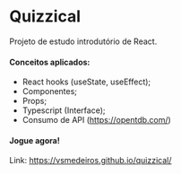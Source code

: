 # Quizzical

Projeto de estudo introdutório de React.

#### Conceitos aplicados:
* React hooks (useState, useEffect);
* Componentes;
* Props;
* Typescript (Interface);
* Consumo de API (https://opentdb.com/)

#### Jogue agora!
Link: https://vsmedeiros.github.io/quizzical/
